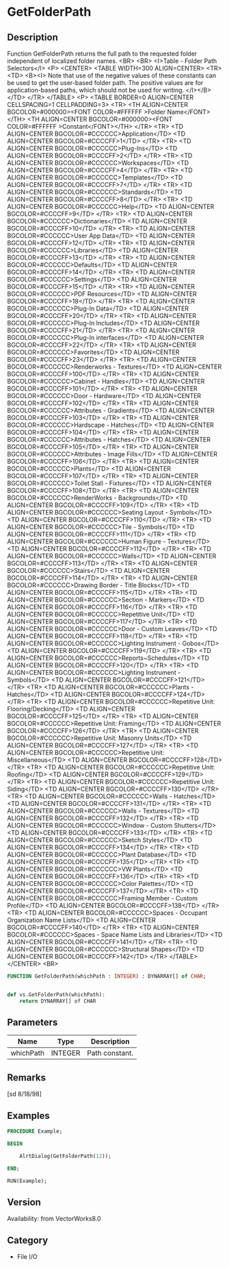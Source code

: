 # GetFolderPath

## Description
Function GetFolderPath returns the full path to the requested folder independent of localized folder names. &lt;BR&gt;
&lt;BR&gt;
&lt;I&gt;Table - Folder Path Selectors&lt;/I&gt;
&lt;P&gt; 
&lt;CENTER&gt;
  &lt;TABLE WIDTH=300 ALIGN=CENTER&gt;
   &lt;TR&gt;
    &lt;TD&gt;
     &lt;B&gt;&lt;I&gt; Note that use of the negative values of these constants can be used to get the user-based folder path.  The positive values are for application-based paths, which should not be used for writing. &lt;/I&gt;&lt;/B&gt;
    &lt;/TD&gt;
   &lt;/TR&gt;
  &lt;/TABLE&gt;
  &lt;P&gt;
  &lt;TABLE BORDER=0 ALIGN=CENTER CELLSPACING=1 CELLPADDING=3&gt;
    &lt;TR&gt; 
      &lt;TH ALIGN=CENTER BGCOLOR=#000000&gt;&lt;FONT COLOR=#FFFFFF &gt;Folder Name&lt;/FONT&gt;&lt;/TH&gt;
      &lt;TH ALIGN=CENTER BGCOLOR=#000000&gt;&lt;FONT COLOR=#FFFFFF &gt;Constant&lt;/FONT&gt;&lt;/TH&gt;
    &lt;/TR&gt;
    &lt;TR&gt; 
      &lt;TD ALIGN=CENTER BGCOLOR=#CCCCCC&gt;Application&lt;/TD&gt;
      &lt;TD ALIGN=CENTER BGCOLOR=#CCCCFF&gt;1&lt;/TD&gt;
    &lt;/TR&gt;
    &lt;TR&gt; 
      &lt;TD ALIGN=CENTER BGCOLOR=#CCCCCC&gt;Plug-Ins&lt;/TD&gt;
      &lt;TD ALIGN=CENTER BGCOLOR=#CCCCFF&gt;2&lt;/TD&gt;
    &lt;/TR&gt;
    &lt;TR&gt; 
      &lt;TD ALIGN=CENTER BGCOLOR=#CCCCCC&gt;Workspaces&lt;/TD&gt;
      &lt;TD ALIGN=CENTER BGCOLOR=#CCCCFF&gt;4&lt;/TD&gt;
    &lt;/TR&gt;
    &lt;TR&gt; 
      &lt;TD ALIGN=CENTER BGCOLOR=#CCCCCC&gt;Templates&lt;/TD&gt;
      &lt;TD ALIGN=CENTER BGCOLOR=#CCCCFF&gt;7&lt;/TD&gt;
    &lt;/TR&gt;
    &lt;TR&gt; 
      &lt;TD ALIGN=CENTER BGCOLOR=#CCCCCC&gt;Standards&lt;/TD&gt;
      &lt;TD ALIGN=CENTER BGCOLOR=#CCCCFF&gt;8&lt;/TD&gt;
    &lt;/TR&gt;
    &lt;TR&gt; 
      &lt;TD ALIGN=CENTER BGCOLOR=#CCCCCC&gt;Help&lt;/TD&gt;
      &lt;TD ALIGN=CENTER BGCOLOR=#CCCCFF&gt;9&lt;/TD&gt;
    &lt;/TR&gt;
    &lt;TR&gt; 
      &lt;TD ALIGN=CENTER BGCOLOR=#CCCCCC&gt;Dictionaries&lt;/TD&gt;
      &lt;TD ALIGN=CENTER BGCOLOR=#CCCCFF&gt;10&lt;/TD&gt;
    &lt;/TR&gt;
    &lt;TR&gt; 
      &lt;TD ALIGN=CENTER BGCOLOR=#CCCCCC&gt;User App Data&lt;/TD&gt;
      &lt;TD ALIGN=CENTER BGCOLOR=#CCCCFF&gt;12&lt;/TD&gt;
    &lt;/TR&gt;
    &lt;TR&gt; 
      &lt;TD ALIGN=CENTER BGCOLOR=#CCCCCC&gt;Libraries&lt;/TD&gt;
      &lt;TD ALIGN=CENTER BGCOLOR=#CCCCFF&gt;13&lt;/TD&gt;
    &lt;/TR&gt;
    &lt;TR&gt; 
      &lt;TD ALIGN=CENTER BGCOLOR=#CCCCCC&gt;Defaults&lt;/TD&gt;
      &lt;TD ALIGN=CENTER BGCOLOR=#CCCCFF&gt;14&lt;/TD&gt;
    &lt;/TR&gt;
    &lt;TR&gt; 
      &lt;TD ALIGN=CENTER BGCOLOR=#CCCCCC&gt;Settings&lt;/TD&gt;
      &lt;TD ALIGN=CENTER BGCOLOR=#CCCCFF&gt;15&lt;/TD&gt;
    &lt;/TR&gt;
	&lt;TR&gt; 
      &lt;TD ALIGN=CENTER BGCOLOR=#CCCCCC&gt;PDF Resources&lt;/TD&gt;
      &lt;TD ALIGN=CENTER BGCOLOR=#CCCCFF&gt;18&lt;/TD&gt;
    &lt;/TR&gt;
	&lt;TR&gt; 
      &lt;TD ALIGN=CENTER BGCOLOR=#CCCCCC&gt;Plug-In Data&lt;/TD&gt;
      &lt;TD ALIGN=CENTER BGCOLOR=#CCCCFF&gt;20&lt;/TD&gt;
    &lt;/TR&gt;
	&lt;TR&gt; 
      &lt;TD ALIGN=CENTER BGCOLOR=#CCCCCC&gt;Plug-In Includes&lt;/TD&gt;
      &lt;TD ALIGN=CENTER BGCOLOR=#CCCCFF&gt;21&lt;/TD&gt;
    &lt;/TR&gt;
	&lt;TR&gt; 
      &lt;TD ALIGN=CENTER BGCOLOR=#CCCCCC&gt;Plug-In interfaces&lt;/TD&gt;
      &lt;TD ALIGN=CENTER BGCOLOR=#CCCCFF&gt;22&lt;/TD&gt;
    &lt;/TR&gt;
	&lt;TR&gt; 
      &lt;TD ALIGN=CENTER BGCOLOR=#CCCCCC&gt;Favorites&lt;/TD&gt;
      &lt;TD ALIGN=CENTER BGCOLOR=#CCCCFF&gt;23&lt;/TD&gt;
    &lt;/TR&gt;
    &lt;TR&gt; 
      &lt;TD ALIGN=CENTER BGCOLOR=#CCCCCC&gt;Renderworks - Textures&lt;/TD&gt;
      &lt;TD ALIGN=CENTER BGCOLOR=#CCCCFF&gt;100&lt;/TD&gt;
    &lt;/TR&gt;
    &lt;TR&gt; 
      &lt;TD ALIGN=CENTER BGCOLOR=#CCCCCC&gt;Cabinet - Handles&lt;/TD&gt;
      &lt;TD ALIGN=CENTER BGCOLOR=#CCCCFF&gt;101&lt;/TD&gt;
    &lt;/TR&gt;
    &lt;TR&gt; 
      &lt;TD ALIGN=CENTER BGCOLOR=#CCCCCC&gt;Door - Hardware&lt;/TD&gt;
      &lt;TD ALIGN=CENTER BGCOLOR=#CCCCFF&gt;102&lt;/TD&gt;
    &lt;/TR&gt;
    &lt;TR&gt; 
      &lt;TD ALIGN=CENTER BGCOLOR=#CCCCCC&gt;Attributes - Gradients&lt;/TD&gt;
      &lt;TD ALIGN=CENTER BGCOLOR=#CCCCFF&gt;103&lt;/TD&gt;
    &lt;/TR&gt;
    &lt;TR&gt; 
      &lt;TD ALIGN=CENTER BGCOLOR=#CCCCCC&gt;Hardscape - Hatches&lt;/TD&gt;
      &lt;TD ALIGN=CENTER BGCOLOR=#CCCCFF&gt;104&lt;/TD&gt;
    &lt;/TR&gt;
    &lt;TR&gt; 
      &lt;TD ALIGN=CENTER BGCOLOR=#CCCCCC&gt;Attributes - Hatches&lt;/TD&gt;
      &lt;TD ALIGN=CENTER BGCOLOR=#CCCCFF&gt;105&lt;/TD&gt;
    &lt;/TR&gt;
    &lt;TR&gt; 
      &lt;TD ALIGN=CENTER BGCOLOR=#CCCCCC&gt;Attributes - Image Fills&lt;/TD&gt;
      &lt;TD ALIGN=CENTER BGCOLOR=#CCCCFF&gt;106&lt;/TD&gt;
    &lt;/TR&gt;
    &lt;TR&gt; 
      &lt;TD ALIGN=CENTER BGCOLOR=#CCCCCC&gt;Plants&lt;/TD&gt;
      &lt;TD ALIGN=CENTER BGCOLOR=#CCCCFF&gt;107&lt;/TD&gt;
    &lt;/TR&gt;
    &lt;TR&gt; 
      &lt;TD ALIGN=CENTER BGCOLOR=#CCCCCC&gt;Toilet Stall - Fixtures&lt;/TD&gt;
      &lt;TD ALIGN=CENTER BGCOLOR=#CCCCFF&gt;108&lt;/TD&gt;
    &lt;/TR&gt;
    &lt;TR&gt; 
      &lt;TD ALIGN=CENTER BGCOLOR=#CCCCCC&gt;RenderWorks - Backgrounds&lt;/TD&gt;
      &lt;TD ALIGN=CENTER BGCOLOR=#CCCCFF&gt;109&lt;/TD&gt;
    &lt;/TR&gt;
    &lt;TR&gt; 
      &lt;TD ALIGN=CENTER BGCOLOR=#CCCCCC&gt;Seating Layout - Symbols&lt;/TD&gt;
      &lt;TD ALIGN=CENTER BGCOLOR=#CCCCFF&gt;110&lt;/TD&gt;
    &lt;/TR&gt;
    &lt;TR&gt; 
      &lt;TD ALIGN=CENTER BGCOLOR=#CCCCCC&gt;Tile - Symbols&lt;/TD&gt;
      &lt;TD ALIGN=CENTER BGCOLOR=#CCCCFF&gt;111&lt;/TD&gt;
    &lt;/TR&gt;
    &lt;TR&gt; 
      &lt;TD ALIGN=CENTER BGCOLOR=#CCCCCC&gt;Human Figure - Textures&lt;/TD&gt;
      &lt;TD ALIGN=CENTER BGCOLOR=#CCCCFF&gt;112&lt;/TD&gt;
    &lt;/TR&gt;
    &lt;TR&gt; 
      &lt;TD ALIGN=CENTER BGCOLOR=#CCCCCC&gt;Walls&lt;/TD&gt;
      &lt;TD ALIGN=CENTER BGCOLOR=#CCCCFF&gt;113&lt;/TD&gt;
    &lt;/TR&gt;
    &lt;TR&gt; 
      &lt;TD ALIGN=CENTER BGCOLOR=#CCCCCC&gt;Stairs&lt;/TD&gt;
      &lt;TD ALIGN=CENTER BGCOLOR=#CCCCFF&gt;114&lt;/TD&gt;
    &lt;/TR&gt;
    &lt;TR&gt; 
      &lt;TD ALIGN=CENTER BGCOLOR=#CCCCCC&gt;Drawing Border - Title Blocks&lt;/TD&gt;
      &lt;TD ALIGN=CENTER BGCOLOR=#CCCCFF&gt;115&lt;/TD&gt;
    &lt;/TR&gt;
    &lt;TR&gt; 
      &lt;TD ALIGN=CENTER BGCOLOR=#CCCCCC&gt;Section - Markers&lt;/TD&gt;
      &lt;TD ALIGN=CENTER BGCOLOR=#CCCCFF&gt;116&lt;/TD&gt;
    &lt;/TR&gt;
    &lt;TR&gt; 
      &lt;TD ALIGN=CENTER BGCOLOR=#CCCCCC&gt;Repetitive Unit&lt;/TD&gt;
      &lt;TD ALIGN=CENTER BGCOLOR=#CCCCFF&gt;117&lt;/TD&gt;
    &lt;/TR&gt;
    &lt;TR&gt; 
      &lt;TD ALIGN=CENTER BGCOLOR=#CCCCCC&gt;Door - Custom Leaves&lt;/TD&gt;
      &lt;TD ALIGN=CENTER BGCOLOR=#CCCCFF&gt;118&lt;/TD&gt;
    &lt;/TR&gt;
    &lt;TR&gt; 
      &lt;TD ALIGN=CENTER BGCOLOR=#CCCCCC&gt;Lighting Instrument - Gobos&lt;/TD&gt;
      &lt;TD ALIGN=CENTER BGCOLOR=#CCCCFF&gt;119&lt;/TD&gt;
    &lt;/TR&gt;
    &lt;TR&gt; 
      &lt;TD ALIGN=CENTER BGCOLOR=#CCCCCC&gt;Reports~Schedules&lt;/TD&gt;
      &lt;TD ALIGN=CENTER BGCOLOR=#CCCCFF&gt;120&lt;/TD&gt;
    &lt;/TR&gt;
     &lt;TR&gt; 
      &lt;TD ALIGN=CENTER BGCOLOR=#CCCCCC&gt;Lighting Instrument - Symbols&lt;/TD&gt;
      &lt;TD ALIGN=CENTER BGCOLOR=#CCCCFF&gt;121&lt;/TD&gt;
    &lt;/TR&gt;
    &lt;TR&gt; 
      &lt;TD ALIGN=CENTER BGCOLOR=#CCCCCC&gt;Plants - Hatches&lt;/TD&gt;
      &lt;TD ALIGN=CENTER BGCOLOR=#CCCCFF&gt;124&lt;/TD&gt;
    &lt;/TR&gt;
	&lt;TR&gt; 
      &lt;TD ALIGN=CENTER BGCOLOR=#CCCCCC&gt;Repetitive Unit: Flooring/Decking&lt;/TD&gt;
      &lt;TD ALIGN=CENTER BGCOLOR=#CCCCFF&gt;125&lt;/TD&gt;
    &lt;/TR&gt;
	&lt;TR&gt; 
      &lt;TD ALIGN=CENTER BGCOLOR=#CCCCCC&gt;Repetitive Unit: Framing&lt;/TD&gt;
      &lt;TD ALIGN=CENTER BGCOLOR=#CCCCFF&gt;126&lt;/TD&gt;
    &lt;/TR&gt;
	&lt;TR&gt; 
      &lt;TD ALIGN=CENTER BGCOLOR=#CCCCCC&gt;Repetitive Unit: Masonry Units&lt;/TD&gt;
      &lt;TD ALIGN=CENTER BGCOLOR=#CCCCFF&gt;127&lt;/TD&gt;
    &lt;/TR&gt;
	&lt;TR&gt; 
      &lt;TD ALIGN=CENTER BGCOLOR=#CCCCCC&gt;Repetitive Unit: Miscellaneous&lt;/TD&gt;
      &lt;TD ALIGN=CENTER BGCOLOR=#CCCCFF&gt;128&lt;/TD&gt;
    &lt;/TR&gt;
	&lt;TR&gt; 
      &lt;TD ALIGN=CENTER BGCOLOR=#CCCCCC&gt;Repetitive Unit: Roofing&lt;/TD&gt;
      &lt;TD ALIGN=CENTER BGCOLOR=#CCCCFF&gt;129&lt;/TD&gt;
    &lt;/TR&gt;
	&lt;TR&gt; 
      &lt;TD ALIGN=CENTER BGCOLOR=#CCCCCC&gt;Repetitive Unit: Siding&lt;/TD&gt;
      &lt;TD ALIGN=CENTER BGCOLOR=#CCCCFF&gt;130&lt;/TD&gt;
    &lt;/TR&gt;
    &lt;TR&gt; 
      &lt;TD ALIGN=CENTER BGCOLOR=#CCCCCC&gt;Walls - Hatches&lt;/TD&gt;
      &lt;TD ALIGN=CENTER BGCOLOR=#CCCCFF&gt;131&lt;/TD&gt;
    &lt;/TR&gt;
    &lt;TR&gt; 
      &lt;TD ALIGN=CENTER BGCOLOR=#CCCCCC&gt;Walls - Textures&lt;/TD&gt;
      &lt;TD ALIGN=CENTER BGCOLOR=#CCCCFF&gt;132&lt;/TD&gt;
    &lt;/TR&gt;
     &lt;TR&gt; 
      &lt;TD ALIGN=CENTER BGCOLOR=#CCCCCC&gt;Window - Custom Shutters&lt;/TD&gt;
      &lt;TD ALIGN=CENTER BGCOLOR=#CCCCFF&gt;133&lt;/TD&gt;
    &lt;/TR&gt;
     &lt;TR&gt; 
      &lt;TD ALIGN=CENTER BGCOLOR=#CCCCCC&gt;Sketch Styles&lt;/TD&gt;
      &lt;TD ALIGN=CENTER BGCOLOR=#CCCCFF&gt;134&lt;/TD&gt;
    &lt;/TR&gt;
     &lt;TR&gt; 
      &lt;TD ALIGN=CENTER BGCOLOR=#CCCCCC&gt;Plant Database&lt;/TD&gt;
      &lt;TD ALIGN=CENTER BGCOLOR=#CCCCFF&gt;135&lt;/TD&gt;
    &lt;/TR&gt;
     &lt;TR&gt; 
      &lt;TD ALIGN=CENTER BGCOLOR=#CCCCCC&gt;VW Plants&lt;/TD&gt;
      &lt;TD ALIGN=CENTER BGCOLOR=#CCCCFF&gt;136&lt;/TD&gt;
    &lt;/TR&gt;
     &lt;TR&gt; 
      &lt;TD ALIGN=CENTER BGCOLOR=#CCCCCC&gt;Color Palettes&lt;/TD&gt;
      &lt;TD ALIGN=CENTER BGCOLOR=#CCCCFF&gt;137&lt;/TD&gt;
    &lt;/TR&gt;
     &lt;TR&gt; 
      &lt;TD ALIGN=CENTER BGCOLOR=#CCCCCC&gt;Framing Member - Custom Profile&lt;/TD&gt;
      &lt;TD ALIGN=CENTER BGCOLOR=#CCCCFF&gt;138&lt;/TD&gt;
    &lt;/TR&gt;
     &lt;TR&gt; 
      &lt;TD ALIGN=CENTER BGCOLOR=#CCCCCC&gt;Spaces - Occupant Organization Name Lists&lt;/TD&gt;
      &lt;TD ALIGN=CENTER BGCOLOR=#CCCCFF&gt;140&lt;/TD&gt;
    &lt;/TR&gt;
     &lt;TR&gt; 
      &lt;TD ALIGN=CENTER BGCOLOR=#CCCCCC&gt;Spaces - Space Name Lists and Libraries&lt;/TD&gt;
      &lt;TD ALIGN=CENTER BGCOLOR=#CCCCFF&gt;141&lt;/TD&gt;
    &lt;/TR&gt;
	 &lt;TR&gt; 
      &lt;TD ALIGN=CENTER BGCOLOR=#CCCCCC&gt;Structural Shapes&lt;/TD&gt;
      &lt;TD ALIGN=CENTER BGCOLOR=#CCCCFF&gt;142&lt;/TD&gt;
    &lt;/TR&gt;
&lt;/TABLE&gt;
&lt;/CENTER&gt; &lt;BR&gt;


```pascal
FUNCTION GetFolderPath(whichPath : INTEGER) : DYNARRAY[] of CHAR;
```

```python

def vs.GetFolderPath(whichPath):
    return DYNARRAY[] of CHAR
```

## Parameters
|Name|Type|Description|
|---|---|---|
|whichPath|INTEGER|Path constant.|

## Remarks
[sd 8/18/98]

## Examples
```pascal
PROCEDURE Example;

BEGIN

	AlrtDialog(GetFolderPath(12));

END;

RUN(Example);
```

## Version
Availability: from VectorWorks8.0
## Category
* File I/O

